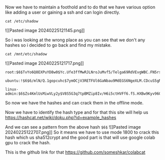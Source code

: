 
Now we have to maintain a foothold and to do that we have various option like adding a user or gaining a ssh and can login directly.

```
cat /etc/shadow 
```
![[Pasted image 20240225121145.png]]

So i was looking at the wrong place as you can see that we don't any hashes so i decided to go back and find my mistake.

```
cat /mnt/etc/shadow
```
![[Pasted image 20240225121717.png]]

```
root:$6$TvYo6Q8EXPuYD8w0$Yc.Ufe3ffMwRJLNroJuMvf5/Telga69RdVEvgWBC.FN5rs9vO0NeoKex4jIaxCyWNPTDtYfxWn.EM4OLxjndR1:18605:0:99999:7:::

ubuntu:!$6$6/mlN/Q.1gopcuhc$7ymOCjV3RETFUl6GaNbau9MdEGS6NgeXLM.CDcuS5gNj2oIQLpRLzxFuAwG0dGcLk1NX70EVzUUKyUQOezaf0.:18601:0:99999:7:::

linux-admin:$6$Zs4KmlUsMiwVLy2y$V8S5G3q7tpBMZip8Iv/H6i5ctHVFf6.fS.HXBw9Kyv96Qbc2ZHzHlYHkaHm8A5toyMA3J53JU.dc6ZCjRxhjV1:18570:0:99999:7:::
```

So now we have the hashes and can crack them in the offline mode.

Now we have to identify the hash type and for that this site will help us
https://hashcat.net/wiki/doku.php?id=example_hashes

And we can see a pattern from the above hash `$6$`
![[Pasted image 20240225122707.png]]
So it means we have to use mode 1800 to crack this hash which us sha512crypt and the good part is that will use google colab gpu to crack the hash.


This is the github link for that https://github.com/someshkar/colabcat

